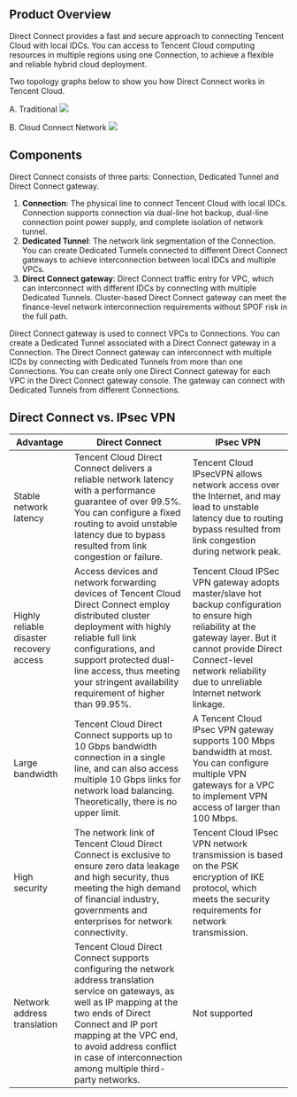 ## Product Overview
Direct Connect provides a fast and secure approach to connecting Tencent Cloud with local IDCs. You can access to Tencent Cloud computing resources in multiple regions using one Connection, to achieve a flexible and reliable hybrid cloud deployment.

Two topology graphs below to show you how Direct Connect works in Tencent Cloud.

A. Traditional
![](https://main.qcloudimg.com/raw/ac8a373590053d1c08e617157696a3f2.png)

B. Cloud Connect Network
![](https://main.qcloudimg.com/raw/5b47ce3321400dc8260d6b4ed23b30f5.png)


## Components
Direct Connect consists of three parts: Connection, Dedicated Tunnel and Direct Connect gateway.
1. **Connection**: The physical line to connect Tencent Cloud with local IDCs. Connection supports connection via dual-line hot backup, dual-line connection point power supply, and complete isolation of network tunnel.
2. **Dedicated Tunnel**: The network link segmentation of the Connection. You can create Dedicated Tunnels connected to different Direct Connect gateways to achieve interconnection between local IDCs and multiple VPCs.
3. **Direct Connect gateway**: Direct Connect traffic entry for VPC, which can interconnect with different IDCs by connecting with multiple Dedicated Tunnels. Cluster-based Direct Connect gateway can meet the finance-level network interconnection requirements without SPOF risk in the full path.

Direct Connect gateway is used to connect VPCs to Connections. You can create a Dedicated Tunnel associated with a Direct Connect gateway in a Connection. The Direct Connect gateway can interconnect with multiple ICDs by connecting with Dedicated Tunnels from more than one Connections. You can create only one Direct Connect gateway for each VPC in the Direct Connect gateway console. The gateway can connect with Dedicated Tunnels from different Connections.

## Direct Connect vs. IPsec VPN
| Advantage | Direct Connect |  IPsec VPN |
|---------|---------|---------|
| Stable network latency | Tencent Cloud Direct Connect delivers a reliable network latency with a performance guarantee of over 99.5%. You can configure a fixed routing to avoid unstable latency due to bypass resulted from link congestion or failure. | Tencent Cloud IPsecVPN allows network access over the Internet, and may lead to unstable latency due to routing bypass resulted from link congestion during network peak. |
| Highly reliable disaster recovery access | Access devices and network forwarding devices of Tencent Cloud Direct Connect employ distributed cluster deployment with highly reliable full link configurations, and support protected dual-line access, thus meeting your stringent availability requirement of higher than 99.95%. | Tencent Cloud IPSec VPN gateway adopts master/slave hot backup configuration to ensure high reliability at the gateway layer. But it cannot provide Direct Connect-level network reliability due to unreliable Internet network linkage. |
| Large bandwidth | Tencent Cloud Direct Connect supports up to 10 Gbps bandwidth connection in a single line, and can also access multiple 10 Gbps links for network load balancing. Theoretically, there is no upper limit. | A Tencent Cloud IPsec VPN gateway supports 100 Mbps bandwidth at most. You can configure multiple VPN gateways for a VPC to implement VPN access of larger than 100 Mbps. |
| High security | The network link of Tencent Cloud Direct Connect is exclusive to ensure zero data leakage and high security, thus meeting the high demand of financial industry, governments and enterprises for network connectivity. | Tencent Cloud IPsec VPN network transmission is based on the PSK encryption of IKE protocol, which meets the security requirements for network transmission. |
| Network address translation | Tencent Cloud Direct Connect supports configuring the network address translation service on gateways, as well as IP mapping at the two ends of Direct Connect and IP port mapping at the VPC end, to avoid address conflict in case of interconnection among multiple third-party networks. | Not supported |





